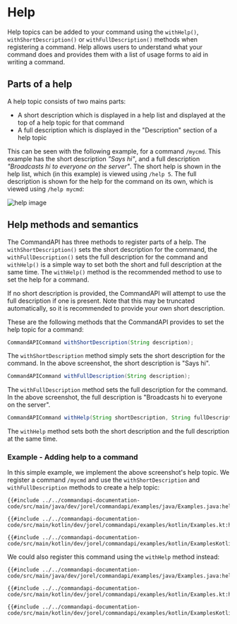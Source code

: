 # Help

Help topics can be added to your command using the `withHelp()`, `withShortDescription()` or `withFullDescription()` methods when registering a command. Help allows users to understand what your command does and provides them with a list of usage forms to aid in writing a command.

## Parts of a help

A help topic consists of two mains parts:

- A short description which is displayed in a help list and displayed at the top of a help topic for that command
- A full description which is displayed in the "Description" section of a help topic

This can be seen with the following example, for a command `/mycmd`. This example has the short description _"Says hi"_, and a full description _"Broadcasts hi to everyone on the server"_. The short help is shown in the help list, which (in this example) is viewed using `/help 5`. The full description is shown for the help for the command on its own, which is viewed using `/help mycmd`:

![help image](./images/help.png)

## Help methods and semantics

The CommandAPI has three methods to register parts of a help. The `withShortDescription()` sets the short description for the command, the `withFullDescription()` sets the full description for the command and `withHelp()` is a simple way to set both the short and full description at the same time. The `withHelp()` method is the recommended method to use to set the help for a command.

If no short description is provided, the CommandAPI will attempt to use the full description if one is present. Note that this may be truncated automatically, so it is recommended to provide your own short description.

These are the following methods that the CommandAPI provides to set the help topic for a command:

```java
CommandAPICommand withShortDescription(String description);
```

The `withShortDescription` method simply sets the short description for the command. In the above screenshot, the short description is "Says hi".

```java
CommandAPICommand withFullDescription(String description);
```

The `withFullDescription` method sets the full description for the command. In the above screenshot, the full description is "Broadcasts hi to everyone on the server".

```java
CommandAPICommand withHelp(String shortDescription, String fullDescription);
```

The `withHelp` method sets both the short description and the full description at the same time.

<div class="example">

### Example - Adding help to a command

In this simple example, we implement the above screenshot's help topic. We register a command `/mycmd` and use the `withShortDescription` and `withFullDescription` methods to create a help topic:

<div class="multi-pre">

```java,Java
{{#include ../../commandapi-documentation-code/src/main/java/dev/jorel/commandapi/examples/java/Examples.java:help1}}
```

```kotlin,Kotlin
{{#include ../../commandapi-documentation-code/src/main/kotlin/dev/jorel/commandapi/examples/kotlin/Examples.kt:help1}}
```

```kotlin,Kotlin_DSL
{{#include ../../commandapi-documentation-code/src/main/kotlin/dev/jorel/commandapi/examples/kotlin/ExamplesKotlinDSL.kt:help1}}
```

</div>

We could also register this command using the `withHelp` method instead:

<div class="multi-pre">

```java,Java
{{#include ../../commandapi-documentation-code/src/main/java/dev/jorel/commandapi/examples/java/Examples.java:help2}}
```

```kotlin,Kotlin
{{#include ../../commandapi-documentation-code/src/main/kotlin/dev/jorel/commandapi/examples/kotlin/Examples.kt:help2}}
```

```kotlin,Kotlin_DSL
{{#include ../../commandapi-documentation-code/src/main/kotlin/dev/jorel/commandapi/examples/kotlin/ExamplesKotlinDSL.kt:help2}}
```

</div>

</div>
